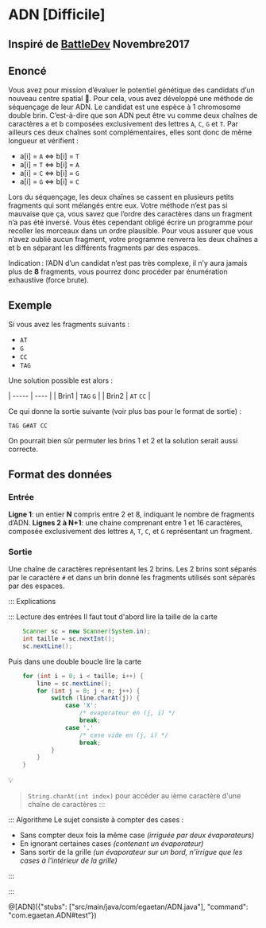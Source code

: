# ADN [Difficile]

## Inspiré de [BattleDev](https://battledev.blogdumoderateur.com/) Novembre2017


## Enoncé


Vous avez pour mission d’évaluer le potentiel génétique des candidats d’un nouveau centre spatial 🌠. Pour cela, vous avez développé une méthode de séquençage de leur ADN. Le candidat est une espèce à 1 chromosome double brin. C’est-à-dire que son ADN peut être vu comme deux chaînes de caractères a et b composées exclusivement des lettres `A`, `C`, `G` et `T`. Par ailleurs ces deux chaînes sont complémentaires, elles sont donc de même longueur et vérifient :
- a[i] = `A` ⇔ b[i] = `T`
- a[i] = `T` ⇔ b[i] = `A`
- a[i] = `C` ⇔ b[i] = `G`
- a[i] = `G` ⇔ b[i] = `C`

Lors du séquençage, les deux chaînes se cassent en plusieurs petits fragments qui sont mélangés entre eux. Votre méthode n’est pas si mauvaise que ça, vous savez que l’ordre des caractères dans un fragment n’a pas été inversé. Vous êtes cependant obligé écrire un programme pour recoller les morceaux dans un ordre plausible. Pour vous assurer que vous n’avez oublié aucun fragment, votre programme renverra les deux chaînes a et b en séparant les différents fragments par des espaces.

Indication : l’ADN d’un candidat n’est pas très complexe, il n’y aura jamais plus de **8** fragments, vous pourrez donc procéder par énumération exhaustive (force brute).

## Exemple

Si vous avez les fragments suivants :
- `AT`
- `G`
- `CC`
- `TAG`

Une solution possible est alors :

| ----- | ---- |
| Brin1 | `TAG` `G` |
| Brin2 | `AT` `CC` |


Ce qui donne la sortie suivante (voir plus bas pour le format de sortie) :

`TAG G#AT CC`

On pourrait bien sûr permuter les brins 1 et 2 et la solution serait aussi correcte.

## Format des données

### Entrée
**Ligne 1**: un entier **N** compris entre 2 et 8, indiquant le nombre de fragments d’ADN.
**Lignes 2 à N+1**: une chaine comprenant entre 1 et 16 caractères, composée exclusivement des lettres `A`, `T`, `C`, et `G` représentant un fragment.

### Sortie
Une chaîne de caractères représentant les 2 brins. Les 2 brins sont séparés par le caractère `#` et dans un brin donné les fragments utilisés sont séparés par des espaces.


::: Explications

::: Lecture des entrées
Il faut tout d'abord lire la taille de la carte
``` java
	Scanner sc = new Scanner(System.in);
	int taille = sc.nextInt();
	sc.nextLine();
```

Puis dans une double boucle lire la carte
``` java
	for (int i = 0; i < taille; i++) {
		line = sc.nextLine();
	    for (int j = 0; j < n; j++) {
            switch (line.charAt(j)) {
                case 'X':
                    /* evaporateur en (j, i) */
                    break;
                case '.'
                    /* case vide en (j, i) */
                    break;
            }
        }
    }
```		

💡 
>`String.charAt(int index)` pour accéder au ième caractère d'une chaîne de caractères
:::

::: Algorithme
Le sujet consiste à compter des cases :
+ Sans compter deux fois la même case _(irriguée par deux évaporateurs)_
+ En ignorant certaines cases _(contenant un évaporateur)_
+ Sans sortir de la grille _(un évaporateur sur un bord, n'irrigue que les cases à l'intérieur de la grille)_
 
:::


:::


@[ADN]({"stubs": ["src/main/java/com/egaetan/ADN.java"], "command": "com.egaetan.ADN#test"})
